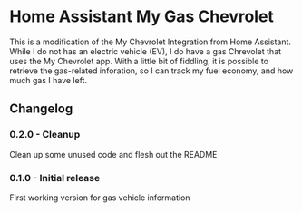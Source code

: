 # Home Assistant My Gas Chevrolet
This is a modification of the My Chevrolet Integration from Home Assistant.  While I do not has an electric vehicle (EV), I do have a gas Chrevolet that uses the My Chevrolet app.  With a little bit of fiddling, it is possible to retrieve the gas-related inforation, so I can track my fuel economy, and how much gas I have left.

## Changelog
### 0.2.0 - Cleanup
Clean up some unused code and flesh out the README
### 0.1.0 - Initial release
First working version for gas vehicle information
